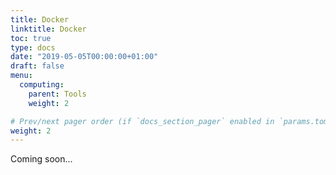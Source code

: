 ```yaml
---
title: Docker
linktitle: Docker
toc: true
type: docs
date: "2019-05-05T00:00:00+01:00"
draft: false
menu:
  computing:
    parent: Tools
    weight: 2

# Prev/next pager order (if `docs_section_pager` enabled in `params.toml`)
weight: 2
---
```


Coming soon...
